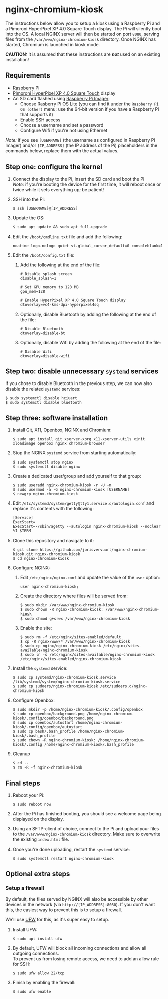 # nginx-chromium-kiosk 
The instructions below allow you to setup a kiosk using a Raspberry Pi and a Pimoroni HyperPixel XP 4.0 Square Touch display. The Pi will silently boot into the OS. A local NGINX server will then be started on port `8080`, serving files from the `/var/www/nginx-chromium-kiosk` directory. Once NGINX has started, Chromium is launched in kiosk mode.

**CAUTION:** it is assumed that these instructions are ***not*** used on an existing installation!

## Requirements
- [Raspberry Pi](https://www.raspberrypi.com)
- [Pimoroni HyperPixel XP 4.0 Square Touch](https://shop.pimoroni.com/products/hyperpixel-4-square?variant=30138251444307) display
- An SD card flashed using [Raspberry Pi Imager](https://www.raspberrypi.com/software/):
    - Choose Rasberry Pi OS Lite (you can find it under the `Raspberry Pi OS (other)` menu; use the 64-bit version if you have a Raspberry Pi that supports it)
    - Enable SSH access
    - Choose a username and set a password
    - Configure Wifi if you're not using Ethernet

*Note:* if you see `[USERNAME]` (the username as configured in Raspberry Pi Imager) and/or `[IP_ADDRESS]` (the IP address of the Pi) placeholders in the commands below, replace them with the actual values.

## Step one: configure the kernel
1. Connect the display to the Pi, insert the SD card and boot the Pi<br>
    *Note:* if you're booting the device for the first time, it will reboot once or twice while it sets everything up; be patient!

2. SSH into the Pi:
    ```
    $ ssh [USERNAME]@[IP_ADDRESS]
    ```

3. Update the OS:
    ```
    $ sudo apt update && sudo apt full-upgrade
    ```

4. Edit the `/boot/cmdline.txt` file and add the following:<br>
    ```
    noatime logo.nologo quiet vt.global_cursor_default=0 consoleblank=1
    ```

5. Edit the `/boot/config.txt` file:
    1. Add the following at the end of the file:
        ```
        # Disable splash screen
        disable_splash=1

        # Set GPU memory to 128 MB
        gpu_mem=128

        # Enable HyperPixel XP 4.0 Square Touch display
        dtoverlay=vc4-kms-dpi-hyperpixel4sq
        ```
    2. Optionally, disable Bluetooth by adding the following at the end of the file:
        ```
        # Disable Bluetooth
        dtoverlay=disable-bt
        ```
    3. Optionally, disable Wifi by adding the following at the end of the file:
        ```
        # Disable Wifi
        dtoverlay=disable-wifi
        ```

## Step two: disable unnecessary `systemd` services
If you chose to disable Bluetooth in the previous step, we can now also disable the related `systemd` services:

```
$ sudo systemctl disable hciuart
$ sudo systemctl disable bluetooth
```

## Step three: software installation
1. Install Git, X11, Openbox, NGINX and Chromium:
    ```
    $ sudo apt install git xserver-xorg x11-xserver-utils xinit xloadimage openbox nginx chromium-browser
    ```

2. Stop the NGINX `systemd` service from starting automatically:
    ```
    $ sudo systemctl stop nginx
    $ sudo systemctl disable nginx
    ```

3. Create a dedicated user/group and add yourself to that group:
   ```
   $ sudo useradd nginx-chromium-kiosk -r -U -m
   $ sudo usermod -a -G nginx-chromium-kiosk [USERNAME]
   $ newgrp nginx-chromium-kiosk
   ```

4. Edit `/etc/systemd/system/getty@tty1.service.d/autologin.conf` and replace it's contents with the following:
    ```
    [Service]
    ExecStart=
    ExecStart=-/sbin/agetty --autologin nginx-chromium-kiosk --noclear %I $TERM
    ```

5. Clone this repository and navigate to it:
    ```
    $ git clone https://github.com/jorisvervuurt/nginx-chromium-kiosk.git nginx-chromium-kiosk
    $ cd nginx-chromium-kiosk
    ```

6. Configure NGINX:<br>
    1. Edit `/etc/nginx/nginx.conf` and update the value of the `user` option:
        ```
        user nginx-chromium-kiosk;
        ```

    2. Create the directory where files will be served from:
        ```
        $ sudo mkdir /var/www/nginx-chromium-kiosk
        $ sudo chown -R nginx-chromium-kiosk: /var/www/nginx-chromium-kiosk
        $ sudo chmod g+srwx /var/www/nginx-chromium-kiosk
        ```

    2. Enable the site:
        ```
        $ sudo rm -f /etc/nginx/sites-enabled/default
        $ cp -R nginx/www/* /var/www/nginx-chromium-kiosk
        $ sudo cp nginx/nginx-chromium-kiosk /etc/nginx/sites-available/nginx-chromium-kiosk
        $ sudo ln -s /etc/nginx/sites-available/nginx-chromium-kiosk /etc/nginx/sites-enabled/nginx-chromium-kiosk
        ```

7. Install the `systemd` service:
    ```
    $ sudo cp systemd/nginx-chromium-kiosk.service /lib/systemd/system/nginx-chromium-kiosk.service
    $ sudo cp sudoers/nginx-chromium-kiosk /etc/sudoers.d/nginx-chromium-kiosk
    ```


8. Configure Openbox:
    ```
    $ sudo mkdir -p /home/nginx-chromium-kiosk/.config/openbox
    $ sudo cp openbox/background.png /home/nginx-chromium-kiosk/.config/openbox/background.png
    $ sudo cp openbox/autostart /home/nginx-chromium-kiosk/.config/openbox/autostart
    $ sudo cp bash/.bash_profile /home/nginx-chromium-kiosk/.bash_profile
    $ sudo chown -R nginx-chromium-kiosk: /home/nginx-chromium-kiosk/.config /home/nginx-chromium-kiosk/.bash_profile
    ```

9. Cleanup
    ```
    $ cd ..
    $ rm -R -f nginx-chromium-kiosk
    ``` 

## Final steps

1. Reboot your Pi:
    ```
    $ sudo reboot now
    ```

2. After the Pi has finished booting, you should see a welcome page being displayed on the display.

3. Using an SFTP-client of choice, connect to the Pi and upload your files to the `/var/www/nginx-chromium-kiosk` directory. Make sure to overwrite the existing `index.html` file.

4. Once you're done uploading, restart the `systemd` service:
    ```
    $ sudo systemctl restart nginx-chromium-kiosk
    ```

## Optional extra steps

### Setup a firewall
By default, the files served by NGINX will also be accessible by other devices in the network (via `http://[IP_ADDRESS]:8080`). If you don't want this, the easiest way to prevent this is to setup a firewall.

We'll use [UFW](https://manpages.ubuntu.com/manpages/bionic/en/man8/ufw.8.html) for this, as it's super easy to setup.

1. Install UFW:
    ```
    $ sudo apt install ufw
    ```

2. By default, UFW will block all incoming connections and allow all outgoing connections.<br>
    To prevent us from losing remote access, we need to add an allow rule for SSH:
    ```
    $ sudo ufw allow 22/tcp
    ```

3. Finish by enabling the firewall:
    ```
    $ sudo ufw enable
    ```
